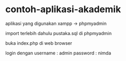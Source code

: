 # contoh-aplikasi-akademik

aplikasi yang digunakan xampp -> phpmyadmin

import terlebih dahulu pustaka.sql di phpmyadmin

buka index.php di web browser

login dengan username : admin password : nimda
